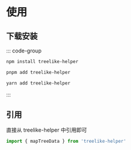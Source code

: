 # 使用

## 下载安装

::: code-group

```bash [npm]
npm install treelike-helper
```

```bash [pnpm]
pnpm add treelike-helper
```

```bash [yarn]
yarn add treelike-helper
```
:::

## 引用

直接从 treelike-helper 中引用即可

```js
import { mapTreeData } from 'treelike-helper'
```